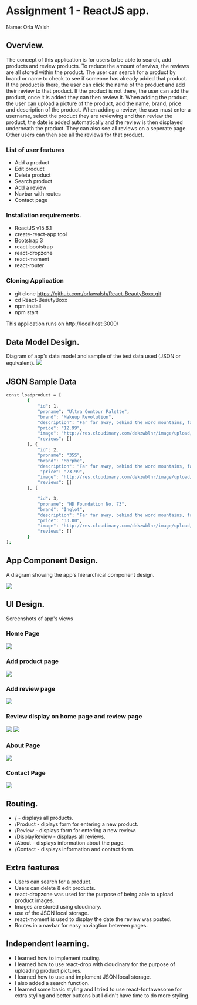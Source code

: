 # Assignment 1 - ReactJS app.

Name: Orla Walsh

## Overview.
The concept of this application is for users to be able to search, add products and review products. To reduce the amount of reviws, the reviews are all stored within the product. The user can search for a product by brand or name to check to see if someone has already added that product. If the product is there, the user can click the name of the product and add their review to that product. If the product is not there, the user can add the product, once it is added they can then review it. When adding the product, the user can upload a picture of the product, add the name, brand, price and description of the product. When adding a review, the user must enter a username, select the product they are reviewing and then review the product, the date is added automatically and the review is then displayed underneath the product. They can also see all reviews on a seperate page. Other users can then see all the reviews for that product.

### List of user features
 
 + Add a product
 + Edit product
 + Delete product
 + Search product
 + Add a review
 + Navbar with routes
 + Contact page

### Installation requirements.
+ ReactJS v15.6.1
+ create-react-app tool
+ Bootstrap 3 
+ react-bootstrap
+ react-dropzone
+ react-moment
+ react-router

### Cloning Application
+ git clone https://github.com/orlawalsh/React-BeautyBoxx.git
+ cd React-BeautyBoxx
+ npm install
+ npm start

This application runs on http://localhost:3000/

## Data Model Design.
Diagram of app's data model and sample of the test data used (JSON or equivalent).
![][image1]

## JSON Sample Data
```sh
const loadproduct = [
		{
	        "id": 1,
            "proname": "Ultra Contour Palette",
            "brand": "Makeup Revolution",
            "description": "Far far away, behind the word mountains, far from the countries Vokalia and Consonantia, there live.",
            "price": "12.99",
            "image": "http://res.cloudinary.com/dekzwblnr/image/upload/c_scale,w_320/v1502465868/makeup-revolution-ultra-contour-palette_bicd26.jpg",
            "reviews": []
		}, {
		    "id": 2,
            "proname": "35S",
            "brand": "Morphe",
            "description": "Far far away, behind the word mountains, far from the countries Vokalia and Consonantia, there live.",
             "price": "23.99",
            "image": "http://res.cloudinary.com/dekzwblnr/image/upload/v1502725089/ufv0uag38nn2fegazqqb.jpg",
            "reviews": []
        }, {

            "id": 3,
            "proname": "HD Foundation No. 73",
            "brand": "Inglot",
            "description": "Far far away, behind the word mountains, far from the countries Vokalia and Consonantia, there live.",
            "price": "33.00",
            "image": "http://res.cloudinary.com/dekzwblnr/image/upload/v1502802160/inglot_bgezjx.jpg",
            "reviews": []
        }
];
```

## App Component Design.

A diagram showing the app's hierarchical component design.

![][image2]

## UI Design.

Screenshots of app's views 

### Home Page
![][image3]

### Add product page
![][image4]

### Add review page
![][image5]

### Review display on home page and review page
![][image6]
![][image7]

### About Page
![][image8]

### Contact Page
![][image9]



## Routing.
+ / - displays all products.
+ /Product - diplays form for entering a new product.
+ /Review - displays form for entering a new review.
+ /DisplayReview - displays all reviews.
+ /About - displays information about the page.
+ /Contact - displays information and contact form.

## Extra features
+ Users can search for a product.
+ Users can delete & edit products.
+ react-dropzone was used for the purpose of being able to upload product images.
+ Images are stored using cloudinary.
+ use of the JSON local storage.
+ react-moment is used to display the date the review was posted.
+ Routes in a navbar for easy naviagtion between pages.

## Independent learning.

+ I learned how to implement routing.
+ I learned how to use react-drop with cloudinary for the purpose of uploading product pictures.
+ I learned how to use and implement JSON local storage.
+ I also added a search function.
+ I learned some basic styling and I tried to use react-fontawesome for extra styling and better buttons but I didn't have time to do more styling.

[image1]: ./model.png
[image2]: ./diagram.png
[image3]: ./home.png
[image4]: ./product.png
[image5]: ./review.png
[image6]: ./reviewhome.png
[image7]: ./reviewpage.png
[image8]: ./about.png
[image9]: ./contact.png



